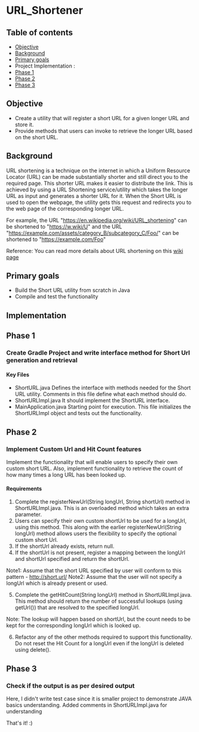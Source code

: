 # URL_Shortener

## Table of contents
* [Objective](#objective)
* [Background](#background)
* [Primary goals](#primary-goals)
* Project Implementation :
* [Phase 1](#phase-1)
* [Phase 2](#phase-2)
* [Phase 3](#phase-3)

## Objective
* Create a utility that will register a short URL for a given longer URL and store it. 
* Provide methods that users can invoke to retrieve the longer URL based on the short URL.

## Background
URL shortening is a technique on the internet in which a Uniform Resource Locator (URL) can be made substantially shorter and still direct you to the required page. This shorter URL makes it easier to distribute the link.
This is achieved by using a URL Shortening service/utility which takes the longer URL as input and generates a shorter URL for it. When the Short URL is used to open the webpage, the utility gets this request and redirects you to the web page of the corresponding longer URL.

For example, the URL "https://en.wikipedia.org/wiki/URL_shortening" can be shortened to "https://w.wiki/U" and the URL "https://example.com/assets/category_B/subcategory_C/Foo/" can be shortened to "https://example.com/Foo"

Reference: You can read more details about URL shortening on this [wiki page](https://en.wikipedia.org/wiki/URL_shortening)

## Primary goals
* Build the Short URL utility from scratch in Java
* Compile and test the functionality

## Implementation

## Phase 1 
### Create Gradle Project and write interface method for Short Url generation and retrieval

#### Key Files
* ShortURL.java 
Defines the interface with methods needed for the Short URL utility. Comments in this file define what each method should do.
* ShortURLImpl.java 
It should implement the ShortURL interface.
* MainApplication.java
Starting point for execution. This file initializes the ShortURLImpl object and tests out the functionality. 

## Phase 2 
### Implement Custom Url and Hit Count features
Implement the functionality that will enable users to specify their own custom short URL. Also, implement functionality to retrieve the count of how many times a long URL has been looked up.

#### Requirements
1. Complete the registerNewUrl(String longUrl, String shortUrl) method in ShortURLImpl.java. This is an overloaded method which takes an extra parameter.
2. Users can specify their own custom shortUrl to be used for a longUrl, using this method. This along with the earlier registerNewUrl(String longUrl) method allows users the flexibility to specify the optional custom short Url.
3. If the shortUrl already exists, return null.
4. If the shortUrl is not present, register a mapping between the longUrl and shortUrl specified and return the shortUrl.

Note1: Assume that the short URL specified by user will conform to this pattern - http://short.url/<alphanumericstring>
Note2: Assume that the user will not specify a longUrl which is already present or used.

5. Complete the getHitCount(String longUrl) method in ShortURLImpl.java.
This method should return the number of successful lookups (using getUrl()) that are resolved to the specified longUrl.

Note: The lookup will happen based on shortUrl, but the count needs to be kept for the corresponding longUrl which is looked up.

6. Refactor any of the other methods required to support this functionality.
Do not reset the Hit Count for a longUrl even if the longUrl is deleted using delete().

## Phase 3 
### Check if the output is as per desired output 
Here, I didn't write test case since it is smaller project to demonstrate JAVA basics understanding.
Added comments in ShortURLImpl.java for understanding

That's it! :)








